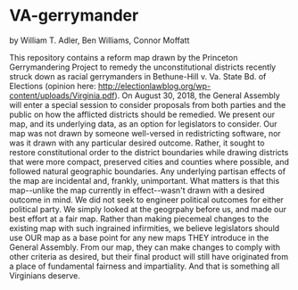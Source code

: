 # VA-gerrymander

by William T. Adler, Ben Williams, Connor Moffatt

This repository contains a reform map drawn by the Princeton Gerrymandering Project to remedy the unconstitutional districts recently struck down as racial gerrymanders in Bethune-Hill v. Va. State Bd. of Elections (opinion here: http://electionlawblog.org/wp-content/uploads/Virginia.pdf). 
On August 30, 2018, the General Assembly will enter a special session to consider proposals from both parties and the public on how the afflicted districts should be remedied. We present our map, and its underlying data, as an option for legislators to consider. Our map was not drawn by someone well-versed in redistricting software, nor was it drawn with any particular desired outcome. Rather, it sought to restore constitutional order to the district boundaries while drawing districts that were more compact, preserved cities and counties where possible, and followed natural geographic boundaries. Any underlying partisan effects of the map are incidental and, frankly, unimportant. What matters is that this map--unlike the map currently in effect--wasn't drawn with a desired outcome in mind. We did not seek to engineer political outcomes for either political party. We simply looked at the geogrpahy before us, and made our best effort at a fair map. Rather than making piecemeal changes to the existing map with such ingrained infirmities, we believe legislators should use OUR map as a base point for any new maps THEY introduce in the General Assembly. From our map, they can make changes to comply with other criteria as desired, but their final product will still have originated from a place of fundamental fairness and impartiality. And that is something all Virginians deserve.
